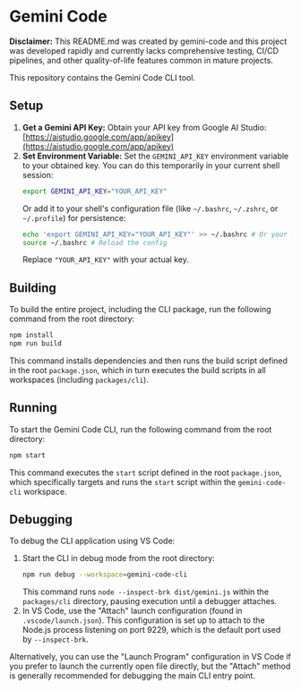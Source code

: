 # Gemini Code

**Disclaimer:** This README.md was created by gemini-code and this project was developed rapidly and currently lacks comprehensive testing, CI/CD pipelines, and other quality-of-life features common in mature projects.

This repository contains the Gemini Code CLI tool.

## Setup

1.  **Get a Gemini API Key:** Obtain your API key from Google AI Studio: [https://aistudio.google.com/app/apikey](https://aistudio.google.com/app/apikey)
2.  **Set Environment Variable:** Set the `GEMINI_API_KEY` environment variable to your obtained key. You can do this temporarily in your current shell session:
    ```bash
    export GEMINI_API_KEY="YOUR_API_KEY"
    ```
    Or add it to your shell's configuration file (like `~/.bashrc`, `~/.zshrc`, or `~/.profile`) for persistence:
    ```bash
    echo 'export GEMINI_API_KEY="YOUR_API_KEY"' >> ~/.bashrc # Or your preferred shell config file
    source ~/.bashrc # Reload the config
    ```
    Replace `"YOUR_API_KEY"` with your actual key.

## Building

To build the entire project, including the CLI package, run the following command from the root directory:

```bash
npm install
npm run build
```

This command installs dependencies and then runs the build script defined in the root `package.json`, which in turn executes the build scripts in all workspaces (including `packages/cli`).

## Running

To start the Gemini Code CLI, run the following command from the root directory:

```bash
npm start
```

This command executes the `start` script defined in the root `package.json`, which specifically targets and runs the `start` script within the `gemini-code-cli` workspace.

## Debugging

To debug the CLI application using VS Code:

1.  Start the CLI in debug mode from the root directory:
    ```bash
    npm run debug --workspace=gemini-code-cli
    ```
    This command runs `node --inspect-brk dist/gemini.js` within the `packages/cli` directory, pausing execution until a debugger attaches.
2.  In VS Code, use the "Attach" launch configuration (found in `.vscode/launch.json`). This configuration is set up to attach to the Node.js process listening on port 9229, which is the default port used by `--inspect-brk`.

Alternatively, you can use the "Launch Program" configuration in VS Code if you prefer to launch the currently open file directly, but the "Attach" method is generally recommended for debugging the main CLI entry point.
